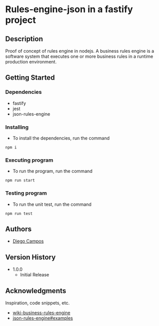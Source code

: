 # Rules-engine-json in a fastify project

## Description

Proof of concept of rules engine in nodejs.
A business rules engine is a software system that executes one or more business rules in a runtime production environment.

## Getting Started

### Dependencies

* fastify
* jest
* json-rules-engine

### Installing

* To install the dependencies, run the command
```
npm i
```
### Executing program

* To run the program, run the command
```
npm run start
```

### Testing program

* To run the unit test, run the command
```
npm run test
```

## Authors

* [Diego Campos](https://github.com/diegocabj10)

## Version History

* 1.0.0
    * Initial Release

## Acknowledgments

Inspiration, code snippets, etc.
* [wiki-business-rules-engine](https://en.wikipedia.org/wiki/Business_rules_engine)
* [json-rules-engine#examples](https://github.com/CacheControl/json-rules-engine#examples)
